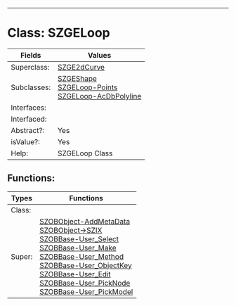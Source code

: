 ---------

# Class:	SZGELoop

| Fields | Values |
| --------- | --------- |
| Superclass: | [SZGE2dCurve](SZGE2dCurve.html) |
| Subclasses: | [SZGEShape](SZGEShape.html) <br> [SZGELoop-Points](SZGELoop-Points.html) <br> [SZGELoop-AcDbPolyline](SZGELoop-AcDbPolyline.html) |
| Interfaces: |  |
| Interfaced: |  |
| Abstract?: | Yes |
| isValue?: | Yes |
| Help: | SZGELoop Class |


## Functions:

| Types | Functions |
| --------- | --------- |
| Class: |  |
| Super: | [SZOBObject-AddMetaData](SZOBObject.html) <br> [SZOBObject->SZIX](SZOBObject.html) <br> [SZOBBase-User_Select](SZOBBase.html) <br> [SZOBBase-User_Make](SZOBBase.html) <br> [SZOBBase-User_Method](SZOBBase.html) <br> [SZOBBase-User_ObjectKey](SZOBBase.html) <br> [SZOBBase-User_Edit](SZOBBase.html) <br> [SZOBBase-User_PickNode](SZOBBase.html) <br> [SZOBBase-User_PickModel](SZOBBase.html) |


